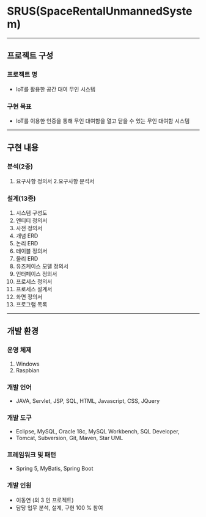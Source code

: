 # SRUS(SpaceRentalUnmannedSystem)
---
## 프로젝트 구성
### 프로젝트 명 
* IoT를 활용한 공간 대여 무인 시스템
### 구현 목표 
* IoT를 이용한 인증을 통해 무인 대여함을 열고 닫을 수 있는 무인 대여함 시스템

---
## 구현 내용 
### 분석(2종)
1. 요구사항 정의서
2.요구사항 분석서

### 설계(13종)
1. 시스템 구성도
2. 엔티티 정의서
3. 사전 정의서
4. 개념 ERD
5. 논리 ERD
6. 테이블 정의서
7. 물리 ERD
8. 유즈케이스 모델 정의서
9. 인터페이스 정의서
10. 프로세스 정의서
11. 프로세스 설계서
12. 화면 정의서
13. 프로그램 목록

---
## 개발 환경
### 운영 체제 
1. Windows
2. Raspbian

### 개발 언어 
* JAVA, Servlet, JSP, SQL, HTML, Javascript, CSS, JQuery

### 개발 도구
* Eclipse, MySQL, Oracle 18c, MySQL Workbench, SQL Developer, 
* Tomcat, Subversion, Git, Maven, Star UML

### 프레임워크 및 패턴 
* Spring 5, MyBatis, Spring Boot

### 개발 인원 
* 이동연 (외 3 인 프로젝트)
* 담당 업무 분석, 설계, 구현 100 % 참여
